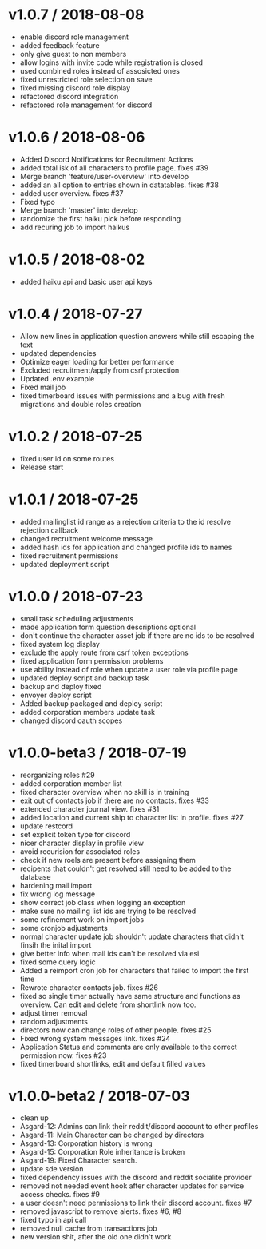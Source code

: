
v1.0.7 / 2018-08-08
===================
  
  * enable discord role management
  * added feedback feature
  * only give guest to non members
  * allow logins with invite code while registration is closed
  * used combined roles instead of assosicted ones
  * fixed unrestricted role selection on save
  * fixed missing discord role display
  * refactored discord integration
  * refactored role management for discord

v1.0.6 / 2018-08-06
===================

  * Added Discord Notifications for Recruitment Actions
  * added total isk of all characters to profile page. fixes #39
  * Merge branch 'feature/user-overview' into develop
  * added an all option to entries shown in datatables. fixes #38
  * added user overview. fixes #37
  * Fixed typo
  * Merge branch 'master' into develop
  * randomize the first haiku pick before responding
  * add recuring job to import haikus

v1.0.5 / 2018-08-02
===================

  * added haiku api and basic user api keys

v1.0.4 / 2018-07-27
===================

  * Allow new lines in application question answers while still escaping the text
  * updated dependencies
  * Optimize eager loading for better performance
  * Excluded recruitment/apply from csrf protection
  * Updated .env example
  * Fixed mail job
  * fixed timerboard issues with permissions and a bug with fresh migrations and double roles creation

v1.0.2 / 2018-07-25
===================

  * fixed user id on some routes
  * Release start

v1.0.1 / 2018-07-25
===================

  * added mailinglist id range as a rejection criteria to the id resolve rejection callback
  * changed recruitment welcome message
  * added hash ids for application and changed profile ids to names
  * fixed recruitment permissions
  * updated deployment script

v1.0.0 / 2018-07-23
===================

  * small task scheduling adjustments
  * made application form question descriptions optional
  * don't continue the character asset job if there are no ids to be resolved
  * fixed system log display
  * exclude the apply route from csrf token exceptions
  * fixed application form permission problems
  * use ability instead of role when update a user role via profile page
  * updated deploy script and backup task
  * backup and deploy fixed
  * envoyer deploy script
  * Added backup packaged and deploy script
  * added corporation members update task
  * changed discord oauth scopes

v1.0.0-beta3 / 2018-07-19
=========================

  * reorganizing roles #29
  * added corporation member list
  * fixed character overview when no skill is in training
  * exit out of contacts job if there are no contacts. fixes #33
  * extended character journal view. fixes #31
  * added location and current ship to character list in profile. fixes #27
  * update restcord
  * set explicit token type for discord
  * nicer character display in profile view
  * avoid recurision for associated roles
  * check if new roels are present before assigning them
  * recipents that couldn't get resolved still need to be added to the database
  * hardening mail import
  * fix wrong log message
  * show correct job class when logging an exception
  * make sure no mailing list ids are trying to be resolved
  * some refinement work on import jobs
  * some cronjob adjustments
  * normal character update job shouldn't update characters that didn't finsih the inital import
  * give better info when mail ids can't be resolved via esi
  * fixed some query logic
  * Added a reimport cron job for characters that failed to import the first time
  * Rewrote character contacts job. fixes #26
  * fixed so single timer actually have same structure and functions as overview. Can edit and delete from shortlink now too.
  * adjust timer removal
  * random adjustments
  * directors now can change roles of other people. fixes #25
  * Fixed wrong system messages link. fixes #24
  * Application Status and comments are only available to the correct permission now. fixes #23
  * fixed timerboard shortlinks, edit and default filled values

v1.0.0-beta2 / 2018-07-03
=========================

  * clean up
  * Asgard-12: Admins can link their reddit/discord account to other profiles
  * Asgard-11: Main Character can be changed by directors
  * Asgard-13: Corporation history is wrong
  * Asgard-15: Corporation Role inheritance is broken
  * Asgard-19: Fixed Character search.
  * update sde version
  * fixed dependency issues with the discord and reddit socialite provider
  * removed not needed event hook after character updates for service access checks. fixes #9
  * a user doesn't need permissions to link their discord account. fixes #7
  * removed javascript to remove alerts. fixes #6, #8
  * fixed typo in api call
  * removed null cache from transactions job
  * new version shit, after the old one didn't work
